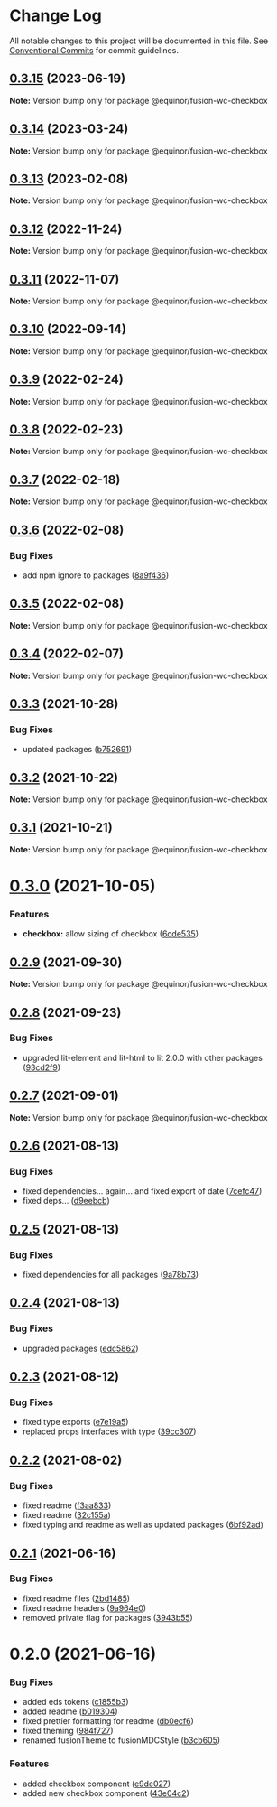 # Change Log

All notable changes to this project will be documented in this file.
See [Conventional Commits](https://conventionalcommits.org) for commit guidelines.

## [0.3.15](https://github.com/equinor/fusion-web-components/compare/@equinor/fusion-wc-checkbox@0.3.14...@equinor/fusion-wc-checkbox@0.3.15) (2023-06-19)

**Note:** Version bump only for package @equinor/fusion-wc-checkbox





## [0.3.14](https://github.com/equinor/fusion-web-components/compare/@equinor/fusion-wc-checkbox@0.3.13...@equinor/fusion-wc-checkbox@0.3.14) (2023-03-24)

**Note:** Version bump only for package @equinor/fusion-wc-checkbox





## [0.3.13](https://github.com/equinor/fusion-web-components/compare/@equinor/fusion-wc-checkbox@0.3.12...@equinor/fusion-wc-checkbox@0.3.13) (2023-02-08)

**Note:** Version bump only for package @equinor/fusion-wc-checkbox





## [0.3.12](https://github.com/equinor/fusion-web-components/compare/@equinor/fusion-wc-checkbox@0.3.11...@equinor/fusion-wc-checkbox@0.3.12) (2022-11-24)

**Note:** Version bump only for package @equinor/fusion-wc-checkbox





## [0.3.11](https://github.com/equinor/fusion-web-components/compare/@equinor/fusion-wc-checkbox@0.3.10...@equinor/fusion-wc-checkbox@0.3.11) (2022-11-07)

**Note:** Version bump only for package @equinor/fusion-wc-checkbox





## [0.3.10](https://github.com/equinor/fusion-web-components/compare/@equinor/fusion-wc-checkbox@0.3.9...@equinor/fusion-wc-checkbox@0.3.10) (2022-09-14)

**Note:** Version bump only for package @equinor/fusion-wc-checkbox





## [0.3.9](https://github.com/equinor/fusion-web-components/compare/@equinor/fusion-wc-checkbox@0.3.8...@equinor/fusion-wc-checkbox@0.3.9) (2022-02-24)

**Note:** Version bump only for package @equinor/fusion-wc-checkbox





## [0.3.8](https://github.com/equinor/fusion-web-components/compare/@equinor/fusion-wc-checkbox@0.3.7...@equinor/fusion-wc-checkbox@0.3.8) (2022-02-23)

**Note:** Version bump only for package @equinor/fusion-wc-checkbox





## [0.3.7](https://github.com/equinor/fusion-web-components/compare/@equinor/fusion-wc-checkbox@0.3.6...@equinor/fusion-wc-checkbox@0.3.7) (2022-02-18)

**Note:** Version bump only for package @equinor/fusion-wc-checkbox





## [0.3.6](https://github.com/equinor/fusion-web-components/compare/@equinor/fusion-wc-checkbox@0.3.5...@equinor/fusion-wc-checkbox@0.3.6) (2022-02-08)


### Bug Fixes

* add npm ignore to packages ([8a9f436](https://github.com/equinor/fusion-web-components/commit/8a9f436f4d38c0fec431d9388ce3098853f8babc))





## [0.3.5](https://github.com/equinor/fusion-web-components/compare/@equinor/fusion-wc-checkbox@0.3.4...@equinor/fusion-wc-checkbox@0.3.5) (2022-02-08)

**Note:** Version bump only for package @equinor/fusion-wc-checkbox





## [0.3.4](https://github.com/equinor/fusion-web-components/compare/@equinor/fusion-wc-checkbox@0.3.3...@equinor/fusion-wc-checkbox@0.3.4) (2022-02-07)

**Note:** Version bump only for package @equinor/fusion-wc-checkbox





## [0.3.3](https://github.com/equinor/fusion-web-components/compare/@equinor/fusion-wc-checkbox@0.3.2...@equinor/fusion-wc-checkbox@0.3.3) (2021-10-28)


### Bug Fixes

* updated packages ([b752691](https://github.com/equinor/fusion-web-components/commit/b75269105063dfbb150432bd86426e33d67ba869))





## [0.3.2](https://github.com/equinor/fusion-web-components/compare/@equinor/fusion-wc-checkbox@0.3.1...@equinor/fusion-wc-checkbox@0.3.2) (2021-10-22)

**Note:** Version bump only for package @equinor/fusion-wc-checkbox





## [0.3.1](https://github.com/equinor/fusion-web-components/compare/@equinor/fusion-wc-checkbox@0.3.0...@equinor/fusion-wc-checkbox@0.3.1) (2021-10-21)

**Note:** Version bump only for package @equinor/fusion-wc-checkbox





# [0.3.0](https://github.com/equinor/fusion-web-components/compare/@equinor/fusion-wc-checkbox@0.2.9...@equinor/fusion-wc-checkbox@0.3.0) (2021-10-05)


### Features

* **checkbox:** allow sizing of checkbox ([6cde535](https://github.com/equinor/fusion-web-components/commit/6cde535c6ec9f5a8ae13ccdbe0c0b0ea80cec150))





## [0.2.9](https://github.com/equinor/fusion-web-components/compare/@equinor/fusion-wc-checkbox@0.2.8...@equinor/fusion-wc-checkbox@0.2.9) (2021-09-30)

**Note:** Version bump only for package @equinor/fusion-wc-checkbox





## [0.2.8](https://github.com/equinor/fusion-web-components/compare/@equinor/fusion-wc-checkbox@0.2.7...@equinor/fusion-wc-checkbox@0.2.8) (2021-09-23)


### Bug Fixes

* upgraded lit-element and lit-html to lit 2.0.0 with other packages ([93cd2f9](https://github.com/equinor/fusion-web-components/commit/93cd2f997d6045fd5ab69fe05ccee5acfa861ad7))





## [0.2.7](https://github.com/equinor/fusion-web-components/compare/@equinor/fusion-wc-checkbox@0.2.6...@equinor/fusion-wc-checkbox@0.2.7) (2021-09-01)

**Note:** Version bump only for package @equinor/fusion-wc-checkbox





## [0.2.6](https://github.com/equinor/fusion-web-components/compare/@equinor/fusion-wc-checkbox@0.2.5...@equinor/fusion-wc-checkbox@0.2.6) (2021-08-13)


### Bug Fixes

* fixed dependencies... again... and fixed export of date ([7cefc47](https://github.com/equinor/fusion-web-components/commit/7cefc47b307e67c3a79c41579e07ece70c2e0728))
* fixed deps... ([d9eebcb](https://github.com/equinor/fusion-web-components/commit/d9eebcb1d637e9c2bb64f465c9378f1fea17c973))





## [0.2.5](https://github.com/equinor/fusion-web-components/compare/@equinor/fusion-wc-checkbox@0.2.4...@equinor/fusion-wc-checkbox@0.2.5) (2021-08-13)


### Bug Fixes

* fixed dependencies for all packages ([9a78b73](https://github.com/equinor/fusion-web-components/commit/9a78b73068685cd4d096fdea1e8501464c18a51c))





## [0.2.4](https://github.com/equinor/fusion-web-components/compare/@equinor/fusion-wc-checkbox@0.2.3...@equinor/fusion-wc-checkbox@0.2.4) (2021-08-13)


### Bug Fixes

* upgraded packages ([edc5862](https://github.com/equinor/fusion-web-components/commit/edc58624c3921ef6c77020dd3a026f40ed1dd5f2))





## [0.2.3](https://github.com/equinor/fusion-web-components/compare/@equinor/fusion-wc-checkbox@0.2.2...@equinor/fusion-wc-checkbox@0.2.3) (2021-08-12)


### Bug Fixes

* fixed type exports ([e7e19a5](https://github.com/equinor/fusion-web-components/commit/e7e19a59c3db40b20d29f9ea888614a188a2fcc4))
* replaced props interfaces with type ([39cc307](https://github.com/equinor/fusion-web-components/commit/39cc3078b3bb217587f5eb39020a312cb859bb96))





## [0.2.2](https://github.com/equinor/fusion-web-components/compare/@equinor/fusion-wc-checkbox@0.2.1...@equinor/fusion-wc-checkbox@0.2.2) (2021-08-02)


### Bug Fixes

* fixed readme ([f3aa833](https://github.com/equinor/fusion-web-components/commit/f3aa83354653938dd0d41c6a7e6f35a8abfb37f0))
* fixed readme ([32c155a](https://github.com/equinor/fusion-web-components/commit/32c155a1d50a69be36a159419ec27e8978fbe00a))
* fixed typing and readme as well as updated packages ([6bf92ad](https://github.com/equinor/fusion-web-components/commit/6bf92ade989eaa8a4cbfd9b51b31a3dd98080140))





## [0.2.1](https://github.com/equinor/fusion-web-components/compare/@equinor/fusion-wc-checkbox@0.2.0...@equinor/fusion-wc-checkbox@0.2.1) (2021-06-16)


### Bug Fixes

* fixed readme files ([2bd1485](https://github.com/equinor/fusion-web-components/commit/2bd148593acf4e4fe9236bd24e44a2ec994341fc))
* fixed readme headers ([9a964e0](https://github.com/equinor/fusion-web-components/commit/9a964e0e3038db01b64249730b482b660af86706))
* removed private flag for packages ([3943b55](https://github.com/equinor/fusion-web-components/commit/3943b555441b8d8007ddedb795b54ac6009e7a04))





# 0.2.0 (2021-06-16)


### Bug Fixes

* added eds tokens ([c1855b3](https://github.com/equinor/fusion-web-components/commit/c1855b3e358f850dd4af65bea1c04aba37cd2a97))
* added readme ([b019304](https://github.com/equinor/fusion-web-components/commit/b01930436b29804c938d322c3c95ece90dcd4044))
* fixed prettier formatting for readme ([db0ecf6](https://github.com/equinor/fusion-web-components/commit/db0ecf612b724dcbc5afb953712dbc8a1a97d7bc))
* fixed theming ([984f727](https://github.com/equinor/fusion-web-components/commit/984f72745c2012fe6141c8cd786c45d349b36a8a))
* renamed fusionTheme to fusionMDCStyle ([b3cb605](https://github.com/equinor/fusion-web-components/commit/b3cb605b1bcaeaf78fbbda3030fcb7e41922b02e))


### Features

* added checkbox component ([e9de027](https://github.com/equinor/fusion-web-components/commit/e9de027bef0ab3dc6c33bd06ad2de47736a41367))
* added new checkbox component ([43e04c2](https://github.com/equinor/fusion-web-components/commit/43e04c238dff6899f8470c0c573d6b78ee86e71d))
